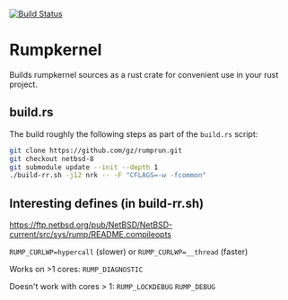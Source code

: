 [![Build Status](https://travis-ci.org/gz/rust-rumpkernel.svg)](https://travis-ci.org/gz/rust-rumpkernel)

# Rumpkernel

Builds rumpkernel sources as a rust crate for convenient use in your rust project.

## build.rs

The build roughly the following steps as part of the `build.rs` script:

```bash
git clone https://github.com/gz/rumprun.git
git checkout netbsd-8
git submodule update --init --depth 1
./build-rr.sh -j12 nrk -- -F "CFLAGS=-w -fcommon"
```

## Interesting defines (in build-rr.sh)

<https://ftp.netbsd.org/pub/NetBSD/NetBSD-current/src/sys/rump/README.compileopts>

`RUMP_CURLWP=hypercall` (slower) or `RUMP_CURLWP=__thread` (faster)

Works on >1 cores:
`RUMP_DIAGNOSTIC`

Doesn't work with cores > 1:
`RUMP_LOCKDEBUG`
`RUMP_DEBUG`

